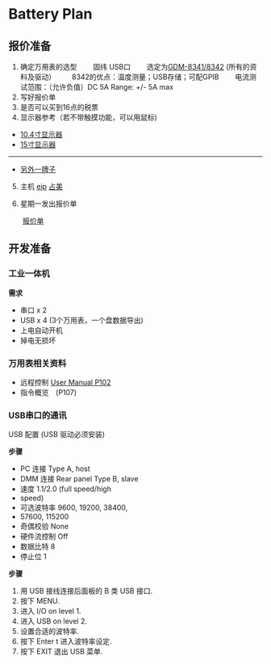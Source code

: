 # Battery Plan

## 报价准备
1. 确定万用表的选型
　　固纬 USB口
　　选定为[GDM-8341/8342](http://www.gwinstek.com.cn/cn/download/downloadfilelist.aspx?id=1320) (所有的资料及驱动）
　　8342的优点：温度测量；USB存储；可配GPIB
　　电流测试范围：（允许负值）DC 5A Range: +/- 5A max
2. 写好报价单
3. 是否可以买到16点的税票
4. 显示器参考（若不带触摸功能，可以用鼠标)
- [10.4寸显示器](https://detail.tmall.com/item.htm?spm=a220o.1000855.1998025129.5.53991abfQpIlU3&pvid=e16008a6-5a5e-46db-9aeb-bb1361f04ddc&pos=3&acm=03054.1003.1.2768562&id=542583508838&scm=1007.16862.95220.23864_0&utparam={%22x_hestia_source%22:%2223864%22,%22x_object_type%22:%22item%22,%22x_mt%22:0,%22x_src%22:%2223864%22,%22x_pos%22:3,%22x_pvid%22:%22e16008a6-5a5e-46db-9aeb-bb1361f04ddc%22,%22x_object_id%22:542583508838}&skuId=3261937381712)
- [15寸显示器](https://detail.tmall.com/item.htm?id=542548440268&ali_refid=a3_430583_1006:1104460672:N:%E5%B7%A5%E4%B8%9A%E6%98%BE%E7%A4%BA%E5%B1%8F:09d7535f87ce83f1e9c30b3560f1b493&ali_trackid=1_09d7535f87ce83f1e9c30b3560f1b493&spm=a230r.1.14.1&skuId=3319935576873)
------
- [另外一牌子](https://item.taobao.com/item.htm?id=546907313235&ali_refid=a3_420434_1006:1125524299:N:%E8%A7%A6%E6%91%B8%E5%B1%8F%E6%98%BE%E7%A4%BA%E5%99%A8:c2f33add9f53f5c88b8dd9673b82da91&ali_trackid=1_c2f33add9f53f5c88b8dd9673b82da91&spm=a230r.1.1957635.45)
5. 主机
[eip](https://item.jd.com/27278458274.html#crumb-wrap)
[占美](https://item.taobao.com/item.htm?id=19411013748&ali_refid=a3_420434_1006%3A1106051967%3AN%3A%E5%B5%8C%E5%85%A5%E5%BC%8F%E5%B7%A5%E6%8E%A7%E6%9C%BA%3A2e928eb66561eb2328e7c793c4f67dc5&ali_trackid=1_2e928eb66561eb2328e7c793c4f67dc5&spm=a230r.1.1957635.15&wwlight=cntaobaofenshengshu-%7B19411013748%7D)

4. 星期一发出报价单

　　[报价单](/home/wmt/桌面/文摘/笔记/项目/XiaDengMing/Battery/报价单)

## 开发准备

### 工业一体机
**需求**
- 串口 x 2
- USB x 4 (3个万用表，一个盘数据导出)
- 上电自动开机
- 掉电无损坏

### 万用表相关资料
- 远程控制 [User Manual P102](怎么打开ＰＤＦ的指定的页＿书签)
- 指令概览　(P107)

### USB串口的通讯
USB 配置 (USB 驱动必须安装)

__步骤__
- PC 连接 Type A, host
- DMM 连接 Rear panel Type B, slave
- 速度 1.1/2.0 (full speed/high
- speed)
- 可选波特率 9600, 19200, 38400,
- 57600, 115200
- 奇偶校验 None
- 硬件流控制 Off
- 数据比特 8
- 停止位 1

__步骤__
1. 用 USB 接线连接后面板的 B 类 USB 接口.
2. 按下 MENU.
3. 进入 I/O on level 1.
4. 进入 USB on level 2.
5. 设置合适的波特率.
6. 按下 Enter t 进入波特率设定.
7. 按下 EXIT 退出 USB 菜单. 
